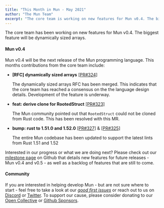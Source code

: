 ```yaml
---
title: "This Month in Mun - May 2021"
author: "The Mun Team"
excerpt: "The core team is working on new features for Mun v0.4. The biggest feature will be dynamically sized arrays."
---
```


The core team has been working on new features for Mun v0.4. 
The biggest feature will be dynamically sized arrays.

#### Mun v0.4

Mun v0.4 will be the next release of the Mun programming language. 
This months contributions from the core team include:

* **[RFC] dynamically sized arrays** [[PR#324]](https://github.com/mun-lang/mun/pull/324)

    The dynamically sized arrays RFC has been merged. 
    This indicates that the core team has reached a consensus on the the language design details. 
    Development of the feature is underway.
* **feat: derive clone for RootedStruct** [[PR#323]](https://github.com/mun-lang/mun/pull/323)
    
    The Mun community pointed out that `RootedStruct` could not be cloned from Rust code. 
    This has been resolved with this MR.
* **bump: rust to 1.51.0 and 1.52.0** [[PR#327]](https://github.com/mun-lang/mun/pull/327) & [[PR#325]](https://github.com/mun-lang/mun/pull/325)

    The entire Mun codebase has been updated to support the latest lints from Rust 1.51 and 1.52

Interested in our progress or what we are doing next?
Please check out our [milestone page](https://github.com/mun-lang/mun/milestones) on Github that details new features for future releases - Mun v0.4 and v0.5 - as well as a backlog of features that are still to come.

#### Community

If you are interested in helping develop Mun - but are not sure where to start - feel free to take a look at our [*good first issues*][gfi] or reach out to us on [Discord](https://discord.gg/SfvvcCU) or [Twitter][twi]. To support our cause, please consider donating to our [Open Collective][oc] or [Github Sponsors][gs].

[gfi]: https://github.com/mun-lang/mun/issues?q=is%3Aissue+is%3Aopen+label%3A%22good+first+issue%22
[oc]: https://opencollective.com/mun
[gs]: https://github.com/sponsors/mun-lang
[twi]: https://twitter.com/munlangorg
[v3r]: https://mun-lang.org/blog/2021/04/11/release-mun-v0-3-0/
[v4m]: https://github.com/mun-lang/mun/milestone/5
